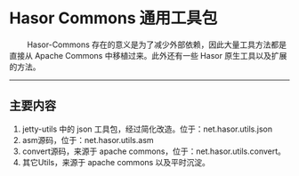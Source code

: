 # Hasor Commons 通用工具包

&emsp;&emsp; Hasor-Commons 存在的意义是为了减少外部依赖，因此大量工具方法都是直接从 Apache Commons 中移植过来。此外还有一些 Hasor 原生工具以及扩展的方法。

----------
## 主要内容
01. jetty-utils 中的 json 工具包，经过简化改造。位于：net.hasor.utils.json
02. asm源码，位于：net.hasor.utils.asm
03. convert源码，来源于 apache commons，位于：net.hasor.utils.convert。
04. 其它Utils，来源于 apache commons 以及平时沉淀。
